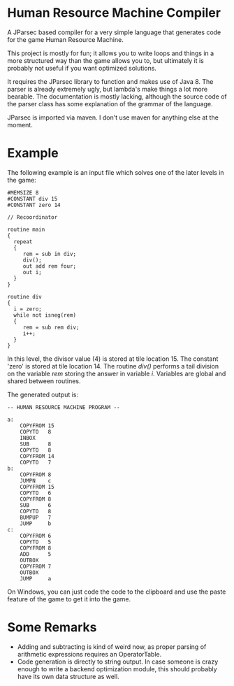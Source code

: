 # Human Resource Machine Compiler
A JParsec based compiler for a very simple language that generates code for the game Human Resource Machine.

This project is mostly for fun; it allows you to write loops and things in a more structured way than the game allows
you to, but ultimately it is probably not useful if you want optimized solutions.

It requires the JParsec library to function and makes use of Java 8. The parser is already extremely ugly, but
lambda's make things a lot more bearable.
The documentation is mostly lacking, although the source code of the parser class has some explanation of the grammar of the language.

JParsec is imported via maven. I don't use maven for anything else at the moment.

# Example
The following example is an input file which solves one of the later levels in the game:
```
#MEMSIZE 8
#CONSTANT div 15
#CONSTANT zero 14

// Recoordinator

routine main
{
  repeat
  {
	 rem = sub in div;
	 div();
	 out add rem four;
	 out i;
  }  
}

routine div
{
  i = zero;
  while not isneg(rem)
  {
     rem = sub rem div;
     i++;
  }
}
```

In this level, the divisor value (4) is stored at tile location 15. The constant 'zero' is stored at tile location 14.
The routine *div()* performs a tail division on the variable *rem* storing the answer in variable *i*.
Variables are global and shared between routines.

The generated output is:
```
-- HUMAN RESOURCE MACHINE PROGRAM --

a:
    COPYFROM 15
    COPYTO   8
    INBOX   
    SUB      8
    COPYTO   8
    COPYFROM 14
    COPYTO   7
b:
    COPYFROM 8
    JUMPN    c
    COPYFROM 15
    COPYTO   6
    COPYFROM 8
    SUB      6
    COPYTO   8
    BUMPUP   7
    JUMP     b
c:
    COPYFROM 6
    COPYTO   5
    COPYFROM 8
    ADD      5
    OUTBOX  
    COPYFROM 7
    OUTBOX  
    JUMP     a
```

On Windows, you can just code the code to the clipboard and use the paste feature of the game to get it into the game.

# Some Remarks
- Adding and subtracting is kind of weird now, as proper parsing of arithmetic expressions requires an OperatorTable.
- Code generation is directly to string output. In case someone is crazy enough to write a backend optimization module,
  this should probably have its own data structure as well. 
